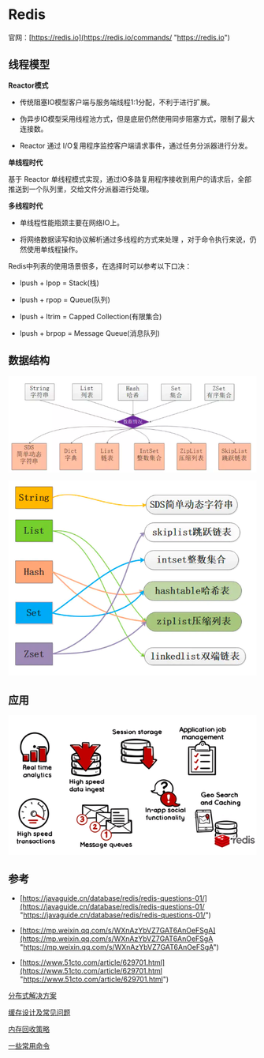 # Redis

官网：[https://redis.io](https://redis.io/commands/ "https://redis.io")

## 线程模型

**Reactor模式**

*   传统阻塞IO模型客户端与服务端线程1:1分配，不利于进行扩展。

*   伪异步IO模型采用线程池方式，但是底层仍然使用同步阻塞方式，限制了最大连接数。

*   Reactor 通过 I/O复用程序监控客户端请求事件，通过任务分派器进行分发。

**单线程时代**

基于 Reactor 单线程模式实现，通过IO多路复用程序接收到用户的请求后，全部推送到一个队列里，交给文件分派器进行处理。

**多线程时代** 

*   单线程性能瓶颈主要在网络IO上。

*   将网络数据读写和协议解析通过多线程的方式来处理 ，对于命令执行来说，仍然使用单线程操作。

Redis中列表的使用场景很多，在选择时可以参考以下口决：

*   lpush + lpop = Stack(栈)

*   lpush + rpop = Queue(队列)

*   lpush + ltrim = Capped Collection(有限集合)

*   lpush + brpop = Message Queue(消息队列)

## 数据结构

![](image/image_yzBfR5OGn5.png)

![](image/image_RZlplTp3m7.png)

## 应用

![](image/image_4MqoFTUOvw.png)

## 参考

*   [https://javaguide.cn/database/redis/redis-questions-01/](https://javaguide.cn/database/redis/redis-questions-01/ "https://javaguide.cn/database/redis/redis-questions-01/")

*   [https://mp.weixin.qq.com/s/WXnAzYbVZ7GAT6AnOeFSgA](https://mp.weixin.qq.com/s/WXnAzYbVZ7GAT6AnOeFSgA "https://mp.weixin.qq.com/s/WXnAzYbVZ7GAT6AnOeFSgA")

*   [https://www.51cto.com/article/629701.html](https://www.51cto.com/article/629701.html "https://www.51cto.com/article/629701.html")

[分布式解决方案](分布式解决方案/分布式解决方案.md "分布式解决方案")

[缓存设计及常见问题](缓存设计及常见问题/缓存设计及常见问题.md "缓存设计及常见问题")

[内存回收策略](内存回收策略/内存回收策略.md "内存回收策略")

[一些常用命令](一些常用命令/一些常用命令.md "一些常用命令")
